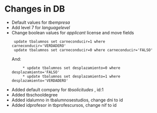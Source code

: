 # Changes in DB
- Default values for _tbempresa_
- Add level 7 for _languagelevel_
- Change boolean values for _applicant_ license and move fields
    ```
     update tbalumnos set carneconducir=1 where carneconducir='VERDADERO'
     update tbalumnos set carneconducir=0 where carneconducir='FALSO'
     ```
     And:
     ```
          * update tbalumnos set desplazamiento=0 where desplazamiento='FALSO'
          * update tbalumnos set desplazamiento=1 where desplazamiento='VERDADERO'
     ```
- Added default company for _tbsolicitudes_ , id:1
- Added tbschooldegree
- Added idalumno in tbalumnosestudios, change dni to id
- Added idprofesor in tbprofescursos, change nif to id